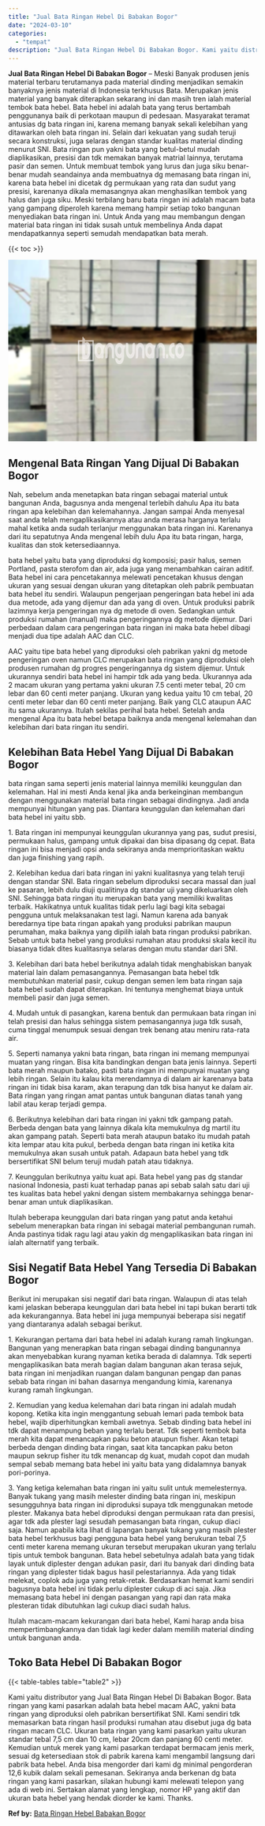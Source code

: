 ```yaml
---
title: "Jual Bata Ringan Hebel Di Babakan Bogor"
date: "2024-03-10"
categories: 
  - "tempat"
description: "Jual Bata Ringan Hebel Di Babakan Bogor. Kami yaitu distributor yang Jual Bata Ringan Hebel Di Babakan Bogor. Bata ringan yang kami pasarkan adalah bata hebe..."
---
```


**Jual Bata Ringan Hebel Di Babakan Bogor** – Meski Banyak produsen jenis material terbaru terutamanya pada material dinding menjadikan semakin banyaknya jenis material di Indonesia terkhusus Bata. Merupakan jenis material yang banyak diterapkan sekarang ini dan masih tren ialah material tembok bata hebel. Bata hebel ini adalah bata yang terus bertambah penggunanya baik di perkotaan maupun di pedesaan. Masyarakat teramat antusias dg bata ringan ini, karena memang banyak sekali kelebihan yang ditawarkan oleh bata ringan ini. Selain dari kekuatan yang sudah teruji secara konstruksi, juga selaras dengan standar kualitas material dinding menurut SNI. Bata ringan pun yakni bata yang betul-betul mudah diaplikasikan, presisi dan tdk memakan banyak matrial lainnya, terutama pasir dan semen. Untuk membuat tembok yang lurus dan juga siku benar-benar mudah seandainya anda membuatnya dg memasang bata ringan ini, karena bata hebel ini dicetak dg permukaan yang rata dan sudut yang presisi, karenanya dikala memasangnya akan menghasilkan tembok yang halus dan juga siku. Meski terbilang baru bata ringan ini adalah macam bata yang gampang diperoleh karena memang hampir setiap toko bangunan menyediakan bata ringan ini. Untuk Anda yang mau membangun dengan material bata ringan ini tidak susah untuk membelinya Anda dapat mendapatkannya seperti semudah mendapatkan bata merah.

{{< toc >}}

![Jual Bata Ringan Hebel Di Babakan Bogor](/images/jual-hebel-murah-12.png)

## Mengenal Bata Ringan Yang Dijual Di Babakan Bogor

Nah, sebelum anda menetapkan bata ringan sebagai material untuk bangunan Anda, bagusnya anda mengenal terlebih dahulu Apa itu bata ringan apa kelebihan dan kelemahannya. Jangan sampai Anda menyesal saat anda telah mengaplikasikannya atau anda merasa harganya terlalu mahal ketika anda sudah terlanjur menggunakan bata ringan ini. Karenanya dari itu sepatutnya Anda mengenal lebih dulu Apa itu bata ringan, harga, kualitas dan stok ketersediaannya.

bata hebel yaitu bata yang diproduksi dg komposisi; pasir halus, semen Portland, pasta sterofom dan air, ada juga yang menambahkan cairan aditif. Bata hebel ini cara pencetakannya melewati pencetakan khusus dengan ukuran yang sesuai dengan ukuran yang ditetapkan oleh pabrik pembuatan bata hebel itu sendiri. Walaupun pengerjaan pengeringan bata hebel ini ada dua metode, ada yang dijemur dan ada yang di oven. Untuk produksi pabrik lazimnya kerja pengeringan nya dg metode di oven. Sedangkan untuk produksi rumahan (manual) maka pengeringannya dg metode dijemur. Dari perbedaan dalam cara pengeringan bata ringan ini maka bata hebel dibagi menjadi dua tipe adalah AAC dan CLC.

AAC yaitu tipe bata hebel yang diproduksi oleh pabrikan yakni dg metode pengeringan oven namun CLC merupakan bata ringan yang diproduksi oleh produsen rumahan dg progres pengeringannya dg sistem dijemur. Untuk ukurannya sendiri bata hebel ini hampir tdk ada yang beda. Ukurannya ada 2 macam ukuran yang pertama yakni ukuran 7.5 centi meter tebal, 20 cm lebar dan 60 centi meter panjang. Ukuran yang kedua yaitu 10 cm tebal, 20 centi meter lebar dan 60 centi meter panjang. Baik yang CLC ataupun AAC itu sama ukurannya. Itulah sekilas perihal bata hebel. Setelah anda mengenal Apa itu bata hebel betapa baiknya anda mengenal kelemahan dan kelebihan dari bata ringan itu sendiri.

## Kelebihan Bata Hebel Yang Dijual Di Babakan Bogor

bata ringan sama seperti jenis material lainnya memiliki keunggulan dan kelemahan. Hal ini mesti Anda kenal jika anda berkeinginan membangun dengan menggunakan material bata ringan sebagai dindingnya. Jadi anda mempunyai hitungan yang pas. Diantara keunggulan dan kelemahan dari bata hebel ini yaitu sbb.

1\. Bata ringan ini mempunyai keunggulan ukurannya yang pas, sudut presisi, permukaan halus, gampang untuk dipakai dan bisa dipasang dg cepat. Bata ringan ini bisa menjadi opsi anda sekiranya anda memprioritaskan waktu dan juga finishing yang rapih.

2\. Kelebihan kedua dari bata ringan ini yakni kualitasnya yang telah teruji dengan standar SNI. Bata ringan sebelum diproduksi secara massal dan jual ke pasaran, lebih dulu diuji qualitinya dg standar uji yang dikeluarkan oleh SNI. Sehingga bata ringan itu merupakan bata yang memiliki kwalitas terbaik. Hakikatnya untuk kualitas tidak perlu lagi bagi kita sebagai pengguna untuk melaksanakan test lagi. Namun karena ada banyak beredarnya tipe bata ringan apakah yang produksi pabrikan maupun perumahan, maka baiknya yang dipilih ialah bata ringan produksi pabrikan. Sebab untuk bata hebel yang produksi rumahan atau produksi skala kecil itu biasanya tidak dites kualitasnya selaras dengan mutu standar dari SNI.

3\. Kelebihan dari bata hebel berikutnya adalah tidak menghabiskan banyak material lain dalam pemasangannya. Pemasangan bata hebel tdk membutuhkan material pasir, cukup dengan semen lem bata ringan saja bata hebel sudah dapat diterapkan. Ini tentunya menghemat biaya untuk membeli pasir dan juga semen.

4\. Mudah untuk di pasangkan, karena bentuk dan permukaan bata ringan ini telah presisi dan halus sehingga sistem pemasangannya juga tdk susah, cuma tinggal menumpuk sesuai dengan trek benang atau meniru rata-rata air.

5\. Seperti namanya yakni bata ringan, bata ringan ini memang mempunyai muatan yang ringan. Bisa kita bandingkan dengan bata jenis lainnya. Seperti bata merah maupun batako, pasti bata ringan ini mempunyai muatan yang lebih ringan. Selain itu kalau kita merendamnya di dalam air karenanya bata ringan ini tidak bisa karam, akan terapung dan tdk bisa hanyut ke dalam air. Bata ringan yang ringan amat pantas untuk bangunan diatas tanah yang labil atau kerap terjadi gempa.

6\. Berikutnya kelebihan dari bata ringan ini yakni tdk gampang patah. Berbeda dengan bata yang lainnya dikala kita memukulnya dg martil itu akan gampang patah. Seperti bata merah ataupun batako itu mudah patah kita lempar atau kita pukul, berbeda dengan bata ringan ini ketika kita memukulnya akan susah untuk patah. Adapaun bata hebel yang tdk bersertifikat SNI belum teruji mudah patah atau tidaknya.

7\. Keunggulan berikutnya yaitu kuat api. Bata hebel yang pas dg standar nasional Indonesia, pasti kuat terhadap panas api sebab salah satu dari uji tes kualitas bata hebel yakni dengan sistem membakarnya sehingga benar-benar aman untuk diaplikasikan.

Itulah beberapa keunggulan dari bata ringan yang patut anda ketahui sebelum menerapkan bata ringan ini sebagai material pembangunan rumah. Anda pastinya tidak ragu lagi atau yakin dg mengaplikasikan bata ringan ini ialah alternatif yang terbaik.

## Sisi Negatif Bata Hebel Yang Tersedia Di Babakan Bogor

Berikut ini merupakan sisi negatif dari bata ringan. Walaupun di atas telah kami jelaskan beberapa keunggulan dari bata hebel ini tapi bukan berarti tdk ada kekurangannya. Bata hebel ini juga mempunyai beberapa sisi negatif yang diantaranya adalah sebagai berikut.

1\. Kekurangan pertama dari bata hebel ini adalah kurang ramah lingkungan. Bangunan yang menerapkan bata ringan sebagai dinding bangunannya akan menyebabkan kurang nyaman ketika berada di dalamnya. Tdk seperti mengaplikasikan bata merah bagian dalam bangunan akan terasa sejuk, bata ringan ini menjadikan ruangan dalam bangunan pengap dan panas sebab bata ringan ini bahan dasarnya mengandung kimia, karenanya kurang ramah lingkungan.

2\. Kemudian yang kedua kelemahan dari bata ringan ini adalah mudah kopong. Ketika kita ingin menggantung sebuah lemari pada tembok bata hebel, wajib diperhitungkan kembali awetnya. Sebab dinding bata hebel ini tdk dapat menampung beban yang terlalu berat. Tdk seperti tembok bata merah kita dapat menancapkan paku beton ataupun fisher. Akan tetapi berbeda dengan dinding bata ringan, saat kita tancapkan paku beton maupun sekrup fisher itu tdk menancap dg kuat, mudah copot dan mudah sempal sebab memang bata hebel ini yaitu bata yang didalamnya banyak pori-porinya.

3\. Yang ketiga kelemahan bata ringan ini yaitu sulit untuk memelesternya. Banyak tukang yang masih melester dinding bata ringan ini, meskipun sesungguhnya bata ringan ini diproduksi supaya tdk menggunakan metode plester. Makanya bata hebel diproduksi dengan permukaan rata dan presisi, agar tdk ada plester lagi sesudah pemasangan bata ringan, cukup diaci saja. Namun apabila kita lihat di lapangan banyak tukang yang masih plester bata hebel terkhusus bagi pengguna bata hebel yang berukuran tebal 7,5 centi meter karena memang ukuran tersebut merupakan ukuran yang terlalu tipis untuk tembok bangunan. Bata hebel sebetulnya adalah bata yang tidak layak untuk diplester dengan adukan pasir, dari itu banyak dari dinding bata ringan yang diplester tidak bagus hasil pelestariannya. Ada yang tidak melekat, coplok ada juga yang retak-retak. Berdasarkan hemat kami sendiri bagusnya bata hebel ini tidak perlu diplester cukup di aci saja. Jika memasang bata hebel ini dengan pasangan yang rapi dan rata maka plesteran tidak dibutuhkan lagi cukup diaci sudah halus.

Itulah macam-macam kekurangan dari bata hebel, Kami harap anda bisa mempertimbangkannya dan tidak lagi keder dalam memilih material dinding untuk bangunan anda.

## Toko Bata Hebel Di Babakan Bogor

{{< table-tables table="table2" >}}

Kami yaitu distributor yang Jual Bata Ringan Hebel Di Babakan Bogor. Bata ringan yang kami pasarkan adalah bata hebel macam AAC, yakni bata ringan yang diproduksi oleh pabrikan bersertifikat SNI. Kami sendiri tdk memasarkan bata ringan hasil produksi rumahan atau disebut juga dg bata ringan macam CLC. Ukuran bata ringan yang kami pasarkan yaitu ukuran standar tebal 7,5 cm dan 10 cm, lebar 20cm dan panjang 60 centi meter. Kemudian untuk merek yang kami pasarkan terdapat bermacam jenis merk, sesuai dg ketersediaan stok di pabrik karena kami mengambil langsung dari pabrik bata hebel. Anda bisa mengorder dari kami dg minimal pengorderan 12,6 kubik dalam sekali pemesanan. Sekiranya anda berkenan dg bata ringan yang kami pasarkan, silakan hubungi kami melewati telepon yang ada di web ini. Sertakan alamat yang lengkap, nomor HP yang aktif dan ukuran bata hebel yang hendak diorder ke kami. Thanks.

**Ref by:** [Bata Ringan Hebel Babakan Bogor](https://id.wikipedia.org/wiki/Bata)
